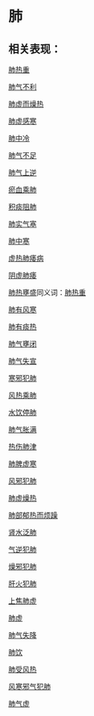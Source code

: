 # 肺

## 相关表现：

[肺热重](https://zuoye.gmzyh.com/search?key=肺热重)
[肺气不利](https://zuoye.gmzyh.com/search?key=肺气不利)
[肺虚而燥热](https://zuoye.gmzyh.com/search?key=肺虚而燥热)
[肺虚感寒](https://zuoye.gmzyh.com/search?key=肺虚感寒)
[肺中冷](https://zuoye.gmzyh.com/search?key=肺中冷)
[肺气不足](https://zuoye.gmzyh.com/search?key=肺气不足)
[肺气上逆](https://zuoye.gmzyh.com/search?key=肺气上逆)
[瘀血乘肺](https://zuoye.gmzyh.com/search?key=瘀血乘肺)
[积痰阻肺](https://zuoye.gmzyh.com/search?key=积痰阻肺)
[肺实气塞](https://zuoye.gmzyh.com/search?key=肺实气塞)
[肺中寒](https://zuoye.gmzyh.com/search?key=肺中寒)
[虚热肺痿病](https://zuoye.gmzyh.com/search?key=虚热肺痿病)
[阴虚肺痿](https://zuoye.gmzyh.com/search?key=阴虚肺痿)
[肺热壅盛](https://zuoye.gmzyh.com/search?key=肺热壅盛)同义词：[肺热重](https://zuoye.gmzyh.com/search?key=肺热重)
[肺有风寒](https://zuoye.gmzyh.com/search?key=肺有风寒)
[肺有痰热](https://zuoye.gmzyh.com/search?key=肺有痰热)
[肺气壅闭](https://zuoye.gmzyh.com/search?key=肺气壅闭)
[肺气失宣](https://zuoye.gmzyh.com/search?key=肺气失宣)
[寒邪犯肺](https://zuoye.gmzyh.com/search?key=寒邪犯肺)
[风热乘肺](https://zuoye.gmzyh.com/search?key=风热乘肺)
[水饮停肺](https://zuoye.gmzyh.com/search?key=水饮停肺)
[肺气胀满](https://zuoye.gmzyh.com/search?key=肺气胀满)
[热伤肺津](https://zuoye.gmzyh.com/search?key=热伤肺津)
[肺脾虚寒](https://zuoye.gmzyh.com/search?key=肺脾虚寒)
[风邪犯肺](https://zuoye.gmzyh.com/search?key=风邪犯肺)
[肺虚燥热](https://zuoye.gmzyh.com/search?key=肺虚燥热)
[肺部郁热而烦躁](https://zuoye.gmzyh.com/search?key=肺部郁热而烦躁)
[肾水泛肺](https://zuoye.gmzyh.com/search?key=肾水泛肺)
[气逆犯肺](https://zuoye.gmzyh.com/search?key=气逆犯肺)
[燥邪犯肺](https://zuoye.gmzyh.com/search?key=燥邪犯肺)
[肝火犯肺](https://zuoye.gmzyh.com/search?key=肝火犯肺)
[上焦肺虚](https://zuoye.gmzyh.com/search?key=上焦肺虚)
[肺虚](https://zuoye.gmzyh.com/search?key=肺虚)
[肺气失降](https://zuoye.gmzyh.com/search?key=肺气失降)
[肺饮](https://zuoye.gmzyh.com/search?key=肺饮)
[肺受风热](https://zuoye.gmzyh.com/search?key=肺受风热)
[风寒邪气犯肺](https://zuoye.gmzyh.com/search?key=风寒邪气犯肺)
[肺气虚](https://zuoye.gmzyh.com/search?key=肺气虚)